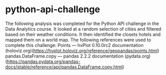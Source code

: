 # python-api-challenge

The following analysis was completed for the Python API challenge in the Data Analytics course. It looked at a random selection of cities and filtered based on their weather conditions. It then identified the closets hotels and mapped them on a world map.
The following references were used to complete this challenge:
Points — hvPlot 0.10.0rc2 documentation (holoviz.org)(https://hvplot.holoviz.org/reference/geopandas/points.html)
pandas.DataFrame.copy — pandas 2.2.2 documentation (pydata.org)(https://pandas.pydata.org/pandas-docs/stable/reference/api/pandas.DataFrame.copy.html)